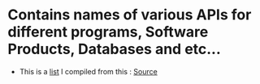 # Contains names of various APIs for different programs, Software Products, Databases and etc...

- This is a [list](https://github.com/abhi91420/Resume_Automation/blob/main/data/list_of_softwares.csv) I compiled from this : [Source](https://en.wikipedia.org/w/index.php?title=Category:Lists_of_software&from=0)
